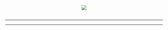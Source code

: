 

<div align="center">
  <div align="center" style={
    flex: "1"
  }>
  
  <img src="https://komarev.com/ghpvc/?username=DwifteJB&color=green" />
  </div>

  
  <br />
</div>

---



---


